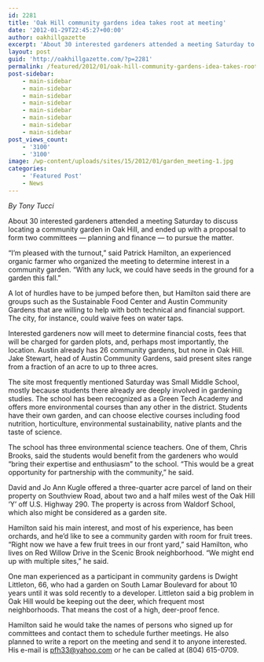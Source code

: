 ```yaml
---
id: 2281
title: 'Oak Hill community gardens idea takes root at meeting'
date: '2012-01-29T22:45:27+00:00'
author: oakhillgazette
excerpt: 'About 30 interested gardeners attended a meeting Saturday to discuss locating a community garden in Oak Hill, and ended up with a proposal to form two committees — planning and finance — to pursue the matter. "I''m pleased with the turnout," said Patrick Hamilton, an experienced organic farmer who organized the meeting to determine interest in a community garden. "With any luck, we could have seeds in the ground for a garden this fall."'
layout: post
guid: 'http://oakhillgazette.com/?p=2281'
permalink: /featured/2012/01/oak-hill-community-gardens-idea-takes-root-at-meeting/
post-sidebar:
    - main-sidebar
    - main-sidebar
    - main-sidebar
    - main-sidebar
    - main-sidebar
    - main-sidebar
    - main-sidebar
    - main-sidebar
post_views_count:
    - '3100'
    - '3100'
image: /wp-content/uploads/sites/15/2012/01/garden_meeting-1.jpg
categories:
    - 'Featured Post'
    - News
---
```


*By Tony Tucci*

About 30 interested gardeners attended a meeting Saturday to discuss locating a community garden in Oak Hill, and ended up with a proposal to form two committees — planning and finance — to pursue the matter.

“I’m pleased with the turnout,” said Patrick Hamilton, an experienced organic farmer who organized the meeting to determine interest in a community garden. “With any luck, we could have seeds in the ground for a garden this fall.”

A lot of hurdles have to be jumped before then, but Hamilton said there are groups such as the Sustainable Food Center and Austin Community Gardens that are willing to help with both technical and financial support. The city, for instance, could waive fees on water taps.

Interested gardeners now will meet to determine financial costs, fees that will be charged for garden plots, and, perhaps most importantly, the location. Austin already has 26 community gardens, but none in Oak Hill. Jake Stewart, head of Austin Community Gardens, said present sites range from a fraction of an acre to up to three acres.

The site most frequently mentioned Saturday was Small Middle School, mostly because students there already are deeply involved in gardening studies. The school has been recognized as a Green Tech Academy and offers more environmental courses than any other in the district. Students have their own garden, and can choose elective courses including food nutrition, horticulture, environmental sustainability, native plants and the taste of science.

The school has three environmental science teachers. One of them, Chris Brooks, said the students would benefit from the gardeners who would “bring their expertise and enthusiasm” to the school. “This would be a great opportunity for partnership with the community,” he said.

David and Jo Ann Kugle offered a three-quarter acre parcel of land on their property on Southview Road, about two and a half miles west of the Oak Hill ‘Y’ off U.S. Highway 290. The property is across from Waldorf School, which also might be considered as a garden site.

Hamilton said his main interest, and most of his experience, has been orchards, and he’d like to see a community garden with room for fruit trees. “Right now we have a few fruit trees in our front yard,” said Hamilton, who lives on Red Willow Drive in the Scenic Brook neighborhood. “We might end up with multiple sites,” he said.

One man experienced as a participant in community gardens is Dwight Littleton, 66, who had a garden on South Lamar Boulevard for about 10 years until it was sold recently to a developer. Littleton said a big problem in Oak Hill would be keeping out the deer, which frequent most neighborhoods. That means the cost of a high, deer-proof fence.

Hamilton said he would take the names of persons who signed up for committees and contact them to schedule further meetings. He also planned to write a report on the meeting and send it to anyone interested. His e-mail is pfh33@yahoo.com or he can be called at (804) 615-0709.